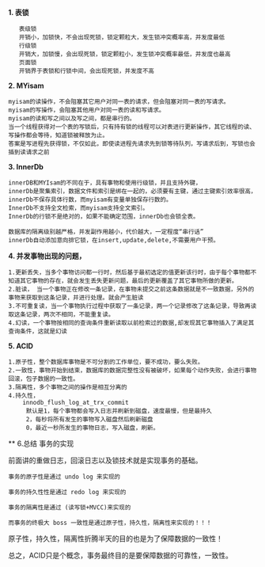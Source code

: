 
 **1\. 表锁** 
``` 
   表级锁
   开销小，加锁快，不会出现死锁，锁定颗粒大，发生锁冲突概率高，并发度最低
   行级锁
   开销大，加锁慢，会出现死锁，锁定颗粒小，发生锁冲突概率最低，并发度也最高
   页面锁
   开销界于表锁和行锁中间，会出现死锁，并发度不高
 ```
 **2\. MYisam** 
``` 
myisam的读操作，不会阻塞其它用户对同一表的请求，但会阻塞对同一表的写请求。
myisam的写操作，会阻塞其他用户对同一表的读和写请求。
myisam的读和写之间以及写之间，都是串行的。
当一个线程获得对一个表的写锁后，只有持有锁的线程可以对表进行更新操作，其它线程的读、写操作都会等待，知道锁被释放为止。
答案是写进程先获得锁，不仅如此，即使读进程先请求先到锁等待队列，写请求后到，写锁也会插到读请求之前
 ```
  **3\. InnerDb** 
 ``` 
innerDB和MYIsam的不同在于，具有事物和使用行级锁，并且支持外键，
innerDb是聚集索引，数据文件和索引是绑在一起的，必须要有主键，通过主键索引效率很高，
innerDb不保存具体行数，而myisam有变量单独保存行数的。
InnerDb不支持全文检索，而myisam支持全文索引。
InnerDb的行锁不是绝对的，如果不能确定范围，innerDb也会锁全表。

数据库的隔离级别越严格，并发副作用越小，代价越大，一定程度“串行话”
innerDb自动添加意向排它锁，在insert,update,delete,不需要用户干预。
  ```
  **4\. 并发事物出现的问题，** 
 ``` 
1.更新丢失，当多个事物访问都一行时，然后基于最初选定的值更新该行时，由于每个事物都不知道其它事物的存在，就会发生丢失更新问题，最后的更新覆盖了其它事物所做的更新。
2.脏读， 当一个事物正在修改一条记录，在事物未提交之前这条数据就是不一致数据，另外的事物来获取到这条记录，并进行处理。就会产生脏读
3.不可重复读，当一个事物执行过程中获取了一条记录，两一个记录修改了这条记录，导致再读取这条记录，两次不相同，不能重复读。
4.幻读，一个事物按相同的查询条件重新读取以前检索过的数据,却发现其它事物插入了满足其查询条件，这就是幻读
  ```
**5\. ACID** 
``` 
1.原子性，整个数据库事物是不可分割的工作单位，要不成功，要么失败。
2.一致性，事物开始到结束，数据库的数据完整性没有被破坏，如果每个动作失败，会进行事物回滚，包子数据的一致性。
3.隔离性，多个事物之间的操作是相互分离的
4.持久性，
    innodb_flush_log_at_trx_commit
     默认是1，每个事物都会写入日志并刷新到磁盘，速度最慢，但是最持久
     2，每秒将所有发生的事物写入磁盘然后刷新磁盘
     0，最近一秒所发生的事物日志，写入磁盘，刷新。
```
** 6.总结
事务的实现

 

前面讲的重做日志，回滚日志以及锁技术就是实现事务的基础。


    事务的原子性是通过 undo log 来实现的

    事务的持久性性是通过 redo log 来实现的

    事务的隔离性是通过 (读写锁+MVCC)来实现的

    而事务的终极大 boss 一致性是通过原子性，持久性，隔离性来实现的！！！


原子性，持久性，隔离性折腾半天的目的也是为了保障数据的一致性！

 

总之，ACID只是个概念，事务最终目的是要保障数据的可靠性，一致性。
